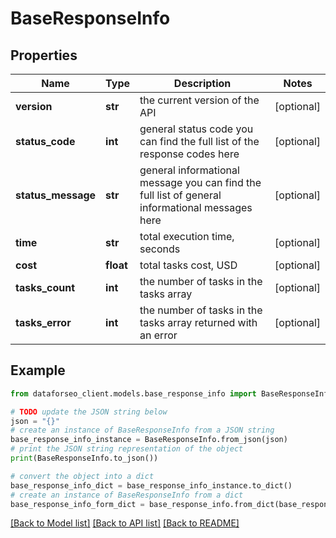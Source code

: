 # BaseResponseInfo


## Properties

Name | Type | Description | Notes
------------ | ------------- | ------------- | -------------
**version** | **str** | the current version of the API | [optional] 
**status_code** | **int** | general status code you can find the full list of the response codes here | [optional] 
**status_message** | **str** | general informational message you can find the full list of general informational messages here | [optional] 
**time** | **str** | total execution time, seconds | [optional] 
**cost** | **float** | total tasks cost, USD | [optional] 
**tasks_count** | **int** | the number of tasks in the tasks array | [optional] 
**tasks_error** | **int** | the number of tasks in the tasks array returned with an error | [optional] 

## Example

```python
from dataforseo_client.models.base_response_info import BaseResponseInfo

# TODO update the JSON string below
json = "{}"
# create an instance of BaseResponseInfo from a JSON string
base_response_info_instance = BaseResponseInfo.from_json(json)
# print the JSON string representation of the object
print(BaseResponseInfo.to_json())

# convert the object into a dict
base_response_info_dict = base_response_info_instance.to_dict()
# create an instance of BaseResponseInfo from a dict
base_response_info_form_dict = base_response_info.from_dict(base_response_info_dict)
```
[[Back to Model list]](../README.md#documentation-for-models) [[Back to API list]](../README.md#documentation-for-api-endpoints) [[Back to README]](../README.md)


